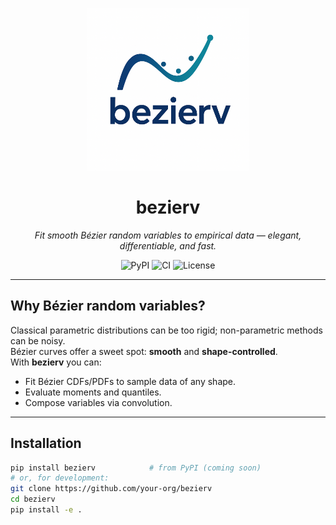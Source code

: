 <p align="center">
  <!-- If you used a different path, update the src accordingly -->
  <img src="docs/assets/logo.png" alt="bezierv logo" width="260"/>
</p>

<h1 align="center">bezierv</h1>
<p align="center">
  <em>Fit smooth Bézier random variables to empirical data &mdash; elegant, differentiable, and fast.</em>
</p>

<p align="center">
  <!-- Add real badges once you publish to PyPI / set up CI -->
  <img alt="PyPI" src="https://img.shields.io/pypi/v/bezierv?style=flat-square">
  <img alt="CI" src="https://img.shields.io/github/actions/workflow/status/EstebanLeiva/bezierv/ci.yml?style=flat-square">
  <img alt="License" src="https://img.shields.io/github/license/EstebanLeiva/bezierv?style=flat-square">
</p>

---

## Why Bézier random variables?  
Classical parametric distributions can be too rigid; non-parametric methods can be noisy.  
Bézier curves offer a sweet spot: **smooth** and **shape-controlled**.  
With **bezierv** you can:

* Fit Bézier CDFs/PDFs to sample data of any shape.
* Evaluate moments and quantiles.
* Compose variables via convolution.

---

## Installation

```bash
pip install bezierv            # from PyPI (coming soon)
# or, for development:
git clone https://github.com/your-org/bezierv
cd bezierv
pip install -e .
